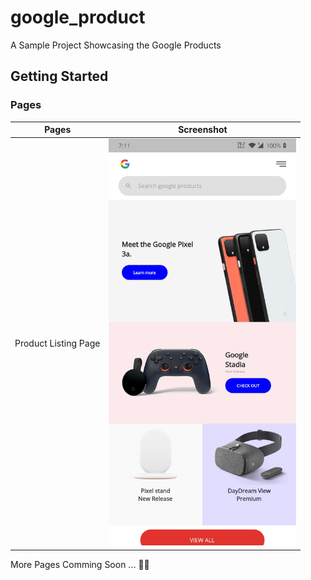 # google_product

A Sample Project Showcasing the Google Products

## Getting Started

### Pages

| Pages                | Screenshot                                 |
| -------------------- | ------------------------------------------ |
| Product Listing Page | <img src="snapshots/gp1.jpg" width="300"/> |

More Pages Comming Soon ... 🎉🤘